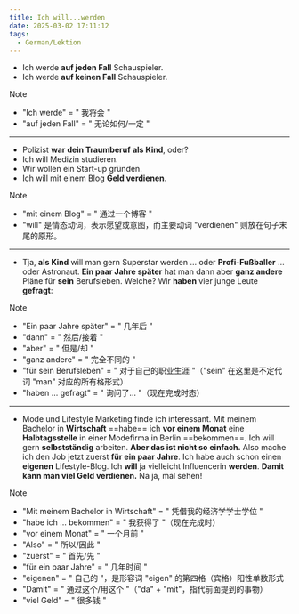 ```yaml
---
title: Ich will...werden
date: 2025-03-02 17:11:12
tags:
  - German/Lektion
---
```

- Ich werde **auf jeden Fall** Schauspieler.
- Ich werde **auf keinen Fall** Schauspieler.

> [!NOTE]
>
> - "Ich werde" = " 我将会 "
> - "auf jeden Fall" = " 无论如何/一定 "

---
- Polizist **war dein Traumberuf** **als Kind**, oder?
- Ich will Medizin studieren.
- Wir wollen ein Start-up gründen.
- Ich will mit einem Blog **Geld verdienen**.

> [!NOTE]
>
> - "mit einem Blog" = " 通过一个博客 "
> - "will" 是情态动词，表示愿望或意图，而主要动词 "verdienen" 则放在句子末尾的原形。

---
- Tja, **als Kind** will man gern Superstar werden … oder **Profi-Fußballer** … oder Astronaut. **Ein paar Jahre später** hat man dann aber **ganz andere** Pläne für **sein** Berufsleben. Welche? Wir **haben** vier junge Leute **gefragt**:

> [!NOTE]
>
> - "Ein paar Jahre später" = " 几年后 "
> - "dann" = " 然后/接着 "
> - "aber" = " 但是/却 "
> - "ganz andere" = " 完全不同的 "
> - "für sein Berufsleben" = " 对于自己的职业生涯 "（"sein" 在这里是不定代词 "man" 对应的所有格形式）
> - "haben … gefragt" = " 询问了… "（现在完成时态）

---
- Mode und Lifestyle Marketing finde ich interessant. Mit meinem Bachelor in **Wirtschaft** ==habe== ich **vor einem Monat** eine **Halbtagsstelle** in einer Modefirma in Berlin ==bekommen==. Ich will gern **selbstständig** arbeiten. **Aber das ist nicht so einfach.** Also mache ich den Job jetzt zuerst **für ein paar Jahre**. Ich habe auch schon einen **eigenen** Lifestyle-Blog. Ich **will** ja vielleicht Influencerin **werden**. **Damit kann man viel Geld verdienen.** Na ja, mal sehen!

> [!NOTE]
>
> - "Mit meinem Bachelor in Wirtschaft" = " 凭借我的经济学学士学位 "
> - "habe ich … bekommen" = " 我获得了 "（现在完成时）
> - "vor einem Monat" = " 一个月前 "
> - "Also" = " 所以/因此 "
> - "zuerst" = " 首先/先 "
> - "für ein paar Jahre" = " 几年时间 "
> - "eigenen" = " 自己的 "，是形容词 "eigen" 的第四格（宾格）阳性单数形式
> - "Damit" = " 通过这个/用这个 "（"da" + "mit"，指代前面提到的事物）
> - "viel Geld" = " 很多钱 "
